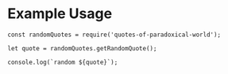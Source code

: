 # Example Usage

```
const randomQuotes = require('quotes-of-paradoxical-world');

let quote = randomQuotes.getRandomQuote();

console.log(`random ${quote}`);

```
